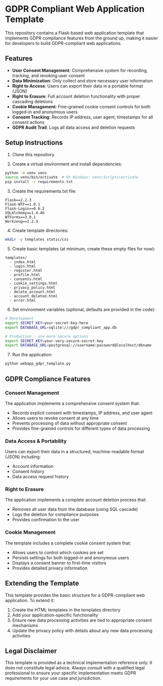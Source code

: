 # GDPR Compliant Web Application Template

This repository contains a Flask-based web application template that implements GDPR compliance features from the ground up, making it easier for developers to build GDPR-compliant web applications.

## Features

- **User Consent Management**: Comprehensive system for recording, tracking, and revoking user consent
- **Data Minimization**: Only collect and store necessary user information
- **Right to Access**: Users can export their data in a portable format (JSON)
- **Right to Erasure**: Full account deletion functionality with proper cascading deletions
- **Cookie Management**: Fine-grained cookie consent controls for both logged-in and anonymous users
- **Consent Tracking**: Records IP address, user agent, timestamps for all consent actions
- **GDPR Audit Trail**: Logs all data access and deletion requests

## Setup Instructions

1. Clone this repository

2. Create a virtual environment and install dependencies:
```bash
python -m venv venv
source venv/bin/activate  # On Windows: venv\Scripts\activate
pip install -r requirements.txt
```

3. Create the requirements.txt file:
```
Flask==2.2.3
Flask-WTF==1.0.1
Flask-Login==0.6.2
SQLAlchemy==1.4.46
WTForms==3.0.1
Werkzeug==2.2.3
```

4. Create template directories:
```bash
mkdir -p templates static/css
```

5. Create basic templates (at minimum, create these empty files for now):
```
templates/
  - index.html
  - login.html
  - register.html
  - profile.html
  - consents.html
  - cookie_settings.html
  - privacy_policy.html
  - delete_account.html
  - account_deleted.html
  - error.html
```

6. Set environment variables (optional, defaults are provided in the code):
```bash
# Development
export SECRET_KEY=your-secret-key-here
export DATABASE_URL=sqlite:///gdpr_compliant_app.db

# Production - use more secure options
export SECRET_KEY=your-very-secure-secret-key
export DATABASE_URL=postgresql://username:password@localhost/dbname
```

7. Run the application:
```bash
python webapp_gdpr_template.py
```

## GDPR Compliance Features

### Consent Management

The application implements a comprehensive consent system that:
- Records explicit consent with timestamps, IP address, and user agent
- Allows users to revoke consent at any time
- Prevents processing of data without appropriate consent
- Provides fine-grained controls for different types of data processing

### Data Access & Portability

Users can export their data in a structured, machine-readable format (JSON) including:
- Account information
- Consent history
- Data access request history

### Right to Erasure

The application implements a complete account deletion process that:
- Removes all user data from the database (using SQL cascade)
- Logs the deletion for compliance purposes
- Provides confirmation to the user

### Cookie Management

The template includes a complete cookie consent system that:
- Allows users to control which cookies are set
- Persists settings for both logged-in and anonymous users
- Displays a consent banner to first-time visitors
- Provides detailed privacy information

## Extending the Template

This template provides the basic structure for a GDPR-compliant web application. To extend it:

1. Create the HTML templates in the templates directory
2. Add your application-specific functionality
3. Ensure new data processing activities are tied to appropriate consent mechanisms
4. Update the privacy policy with details about any new data processing activities

## Legal Disclaimer

This template is provided as a technical implementation reference only. It does not constitute legal advice. Always consult with a qualified legal professional to ensure your specific implementation meets GDPR requirements for your use case and jurisdiction. 